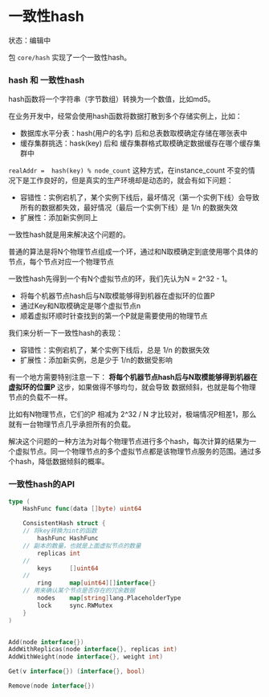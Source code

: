 #  一致性hash

状态：编辑中



包 `core/hash` 实现了一个一致性hash。



### hash 和 一致性hash

hash函数将一个字符串（字节数组）转换为一个数值，比如md5。

在业务开发中，经常会使用hash函数将数据打散到多个存储实例上，比如：

- 数据库水平分表：hash(用户的名字) 后和总表数取模确定存储在哪张表中
- 缓存集群挑选：hask(key) 后和 缓存集群格式取模确定数据缓存在哪个缓存集群中



`realAddr =  hash(key) % node_count` 这种方式，在instance_count 不变的情况下是工作良好的，但是真实的生产环境却是动态的，就会有如下问题：

- 容错性：实例宕机了，某个实例下线后，最坏情况（第一个实例下线）会导致所有的数据都失效，最好情况（最后一个实例下线）是 1/n 的数据失效
- 扩展性：添加新实例同上



一致性hash就是用来解决这个问题的。



普通的算法是将N个物理节点组成一个环，通过和N取模确定到底使用哪个具体的节点，每个节点对应一个物理节点

一致性hash先得到一个有N个虚拟节点的环，我们先认为N = 2^32 - 1。

- 将每个机器节点hash后与N取模能够得到机器在虚拟环的位置P
- 通过Key和N取模确定是哪个虚拟节点n
- 顺着虚拟环顺时针查找到的第一个P就是需要使用的物理节点

我们来分析一下一致性hash的表现：

- 容错性：实例宕机了，某个实例下线后，总是 1/n 的数据失效
- 扩展性：添加新实例，总是少于 1/n的数据受影响



有一个地方需要特别注意一下： **将每个机器节点hash后与N取模能够得到机器在虚拟环的位置P** 这步，如果做得不够均匀，就会导致 数据倾斜，也就是每个物理节点的负载不一样。

比如有N物理节点，它们的P 相减为 2^32 / N 才比较对，极端情况P相差1，那么就有一台物理节点几乎承担所有的负载。

解决这个问题的一种方法为对每个物理节点进行多个hash，每次计算的结果为一个虚拟节点。同一个物理节点的多个虚拟节点都是该物理节点服务的范围。通过多个hash，降低数据倾斜的概率。



### 一致性hash的API

```go
type (
	HashFunc func(data []byte) uint64

	ConsistentHash struct {
    // 将key转换为int的函数
		hashFunc HashFunc
    // 副本的数量，也就是上面虚拟节点的数量
		replicas int
    // 
		keys     []uint64
    // 
		ring     map[uint64][]interface{}
    // 用来确认某个节点是否存在的冗余数据
		nodes    map[string]lang.PlaceholderType
		lock     sync.RWMutex
	}
)


Add(node interface{}) 
AddWithReplicas(node interface{}, replicas int) 
AddWithWeight(node interface{}, weight int)

Get(v interface{}) (interface{}, bool)

Remove(node interface{}) 
```

